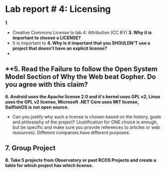 # Lab report # 4: Licensing

**1** 
- Creative Commons License to lab 4: Attribution (CC BY)
**3. Why it is important to choose a LICENSE?**
- It is important to 
**4. Why is it important that you SHOULDN'T use a project that doesn't have an explicit license?**
- 
**5. Read the Failure to follow the Open System Model Section of Why the Web beat Gopher. Do you agree with this claim?
- 
**6. Android uses the Apache license 2.0 and it's kernel uses GPL v2, Linux uses the GPL v2 license, Microsoft .NET Core uses MIT license, SailfishOS is not open source.**

- Can you justify why such a license is chosen based on the history, goals and philosophy of the project? (Justification for ONE choice is enough, but be specific and make sure you provide references to articles or web resources).
    Different companies have different purposes. 
    
**7. Group Project**
- 
**8. Take 5 projects from Observatory or past RCOS Projects and create a table for which project has which license.**

